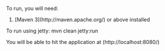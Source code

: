 To run, you will need:
<ol>
  <li>[Maven 3](http://maven.apache.org/) or above installed</li>
</ol>

To run using jetty:
    mvn clean jetty:run
    
You will be able to hit the application at (http://localhost:8080/)
